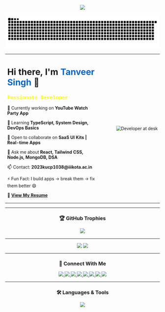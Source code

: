 
<!-- Typing Animation -->
<p align="center">
  <img src="https://readme-typing-svg.herokuapp.com?font=Fira+Code&size=24&pause=1000&color=36BCF7&center=true&vCenter=true&width=435&lines=Tech-E;Full-stack+Builder;Loves+Real-World+Apps;Learning+Never+Stops!" />
</p>

<p align = "center">
	<img src = "https://github.com/7oSkaaa/7oSkaaa/blob/output/github-contribution-grid-snake.svg?" alt = "Snake Game"/>
</p>

<div align="center">
<table align="center">
  <tr>
    <td align="left" width="60%">
      <h1>Hi there, I'm <span style="color:#0A66C2;">Tanveer Singh</span> <span>👋</span></h1>
      <h3 style="color:yellow; font-family:monospace;">Passionate Developer</h3>
      <p>🔭 Currently working on <b>YouTube Watch Party App</b></p>
      <p>🌱 Learning <b>TypeScript, System Design, DevOps Basics</b></p>
      <p>👯 Open to collaborate on <b>SaaS UI Kits | Real-time Apps</b></p>
      <p>💬 Ask me about <b>React, Tailwind CSS, Node.js, MongoDB, DSA</b></p>
      <p>📫 Contact: <b>2023kucp1038@iiikota.ac.in</b></p>
      <p>⚡ Fun Fact: I build apps → break them → fix them better 😄</p>
      <p>📄 <a href="https://tanveersinghresume.tiiny.site" target="_blank"><b>View My Resume</b></a></p>
    </td>
    <td align="right" width="40%">
      <img src="https://github.com/Ayushparikh-code/Ayushparikh-code/blob/main/coding-freak%20(1).gif" alt="Developer at desk" width="300"/>
    </td>
  </tr>
</table>

---

<!-- GitHub Trophies -->
<h3 align="center">🏆 GitHub Trophies</h3>
<p align="center">
  <img src="https://github-profile-trophy.vercel.app/?username=tanveersingh005&theme=gruvbox&margin-w=15&margin-h=15" />
</p>

---

<!-- GitHub Stats -->
<p align="center">
  <img src="https://github-readme-stats.vercel.app/api?username=tanveersingh005&show_icons=true&theme=tokyonight&locale=en&hide=stars&count_private=true&custom_title=Tanveer+Singh's+GitHub+Stats" height="200" />
  <img src="https://github-readme-stats.vercel.app/api/top-langs?username=tanveersingh005&show_icons=true&locale=en&layout=compact&theme=tokyonight&langs_count=6&custom_title=Most+Used+Languages" height="300"/>
</p>


---

<!-- Connect With Me -->
<h3 align="center">📲 Connect With Me</h3>
<p align="center">
  <a href="https://www.linkedin.com/in/tanveer-singh005/" target="_blank">
    <img src="https://img.icons8.com/color/48/000000/linkedin.png" width="40" />
  </a>
  <a href="https://www.instagram.com/itztanveer_singh411/" target="_blank">
    <img src="https://img.icons8.com/fluency/48/000000/instagram-new.png" width="40" />
  </a>
  <a href="https://www.codechef.com/users/tani_chef005" target="_blank">
    <img src="https://img.icons8.com/ios-filled/50/000000/codechef.png" width="40"/>
  </a>
  <a href="https://www.hackerrank.com/profile/2023kucp1038" target="_blank">
    <img src="https://cdn.iconscout.com/icon/free/png-256/hackerrank-3628885-3030004.png" width="40"/>
  </a>
  <a href="https://codeforces.com/profile/tanveersingh005" target="_blank">
    <img src="https://img.icons8.com/external-tal-revivo-color-tal-revivo/48/external-codeforces-programming-competitions-and-contests-programming-community-logo-color-tal-revivo.png" width="40"/>
  </a>
  <a href="https://leetcode.com/u/harrykaler_005/" target="_blank">
    <img src="https://img.icons8.com/external-tal-revivo-shadow-tal-revivo/48/external-level-up-your-coding-skills-and-quickly-land-a-job-logo-shadow-tal-revivo.png" width="40"/>
  </a>
  <a href="https://www.geeksforgeeks.org/user/2023kuc61jq/" target="_blank">
    <img src="https://img.icons8.com/color/48/000000/GeeksforGeeks.png" width="40"/>
  </a>
  <a href="https://discord.gg/1356603369342500886/1356603369858273513" target="_blank">
    <img src="https://img.icons8.com/color/48/000000/discord--v2.png" width="40"/>
  </a>
</p>

---

<!-- Languages & Tools -->
<h3 align="center">🛠️ Languages & Tools</h3>
<p align="center">
  <img src="https://skillicons.dev/icons?i=react,nodejs,express,tailwind,typescript,js,html,css,mongodb,mysql,postgresql,git,github,figma,java,python,go,graphql,postman,nginx" />
</p>
